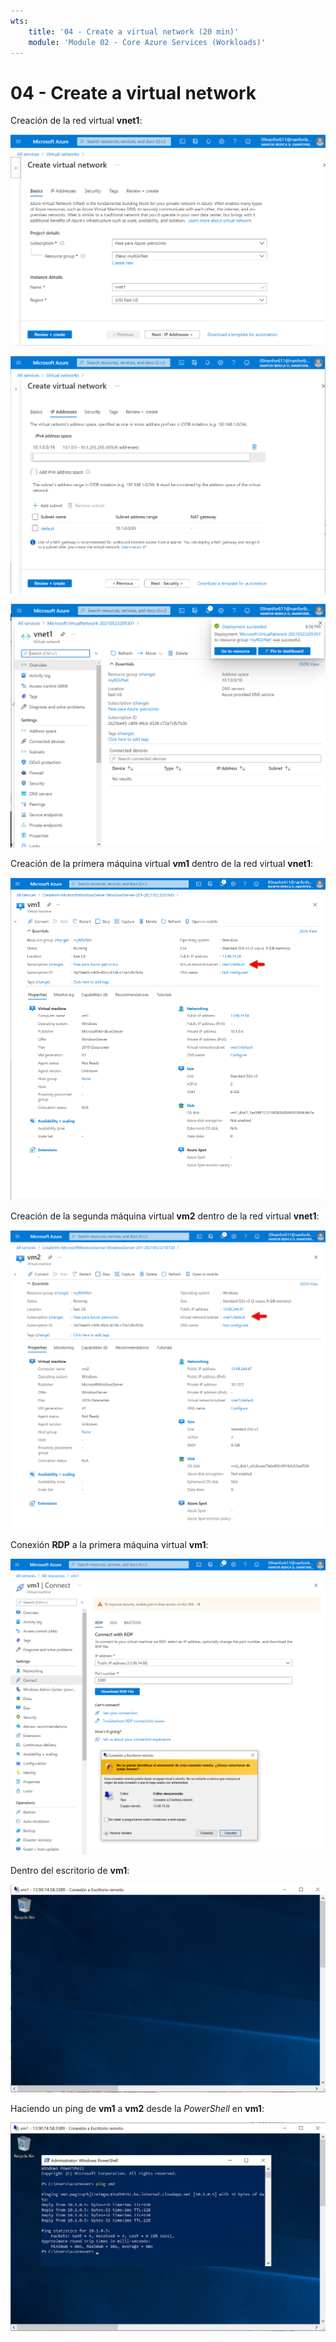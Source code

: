 ```yaml
---
wts:
    title: '04 - Create a virtual network (20 min)'
    module: 'Module 02 - Core Azure Services (Workloads)'
---
```

# 04 - Create a virtual network

Creación de la red virtual **vnet1**:

![P04-Create_a_Virtual_Network_01](images/P04-Create_a_Virtual_Network_01.png)

![P04-Create_a_Virtual_Network_02](images/P04-Create_a_Virtual_Network_02.png)

![P04-Create_a_Virtual_Network_03](images/P04-Create_a_Virtual_Network_03.png)

Creación de la primera máquina virtual **vm1** dentro de la red virtual **vnet1**:

![P04-Create_a_Virtual_Network_04](images/P04-Create_a_Virtual_Network_04.png)

Creación de la segunda máquina virtual **vm2** dentro de la red virtual **vnet1**:

![P04-Create_a_Virtual_Network_05](images/P04-Create_a_Virtual_Network_05.png)

Conexión **RDP** a la primera máquina virtual **vm1**:

![P04-Create_a_Virtual_Network_06](images/P04-Create_a_Virtual_Network_06.png)

Dentro del escritorio de **vm1**:

![P04-Create_a_Virtual_Network_07](images/P04-Create_a_Virtual_Network_07.png)

Haciendo un ping de **vm1** a **vm2** desde la *PowerShell* en **vm1**:

![P04-Create_a_Virtual_Network_08](images/P04-Create_a_Virtual_Network_08.png)

